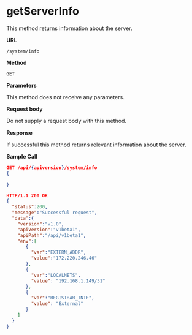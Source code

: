 # getServerInfo

This method returns information about the server.

**URL**

`/system/info`

**Method**

`GET`

**Parameters**

This method does not receive any parameters.

**Request body**

Do not supply a request body with this method.

**Response**

If successful this method returns relevant information about the server.

**Sample Call**

```json
GET /api/{apiversion}/system/info
{

}

HTTP/1.1 200 OK
{
  "status":200,
  "message":"Successful request",
  "data":{
    "version":"v1.0",
    "apiVersion":"v1beta1",
    "apiPath":"/api/v1beta1",
    "env":[
       {
         "var":"EXTERN_ADDR",
         "value":"172.220.246.46"
       },
       {
         "var":"LOCALNETS",
         "value": "192.168.1.149/31"
       },
       {
         "var":"REGISTRAR_INTF",
         "value": "External"
       }
    ]
  }
}
```
